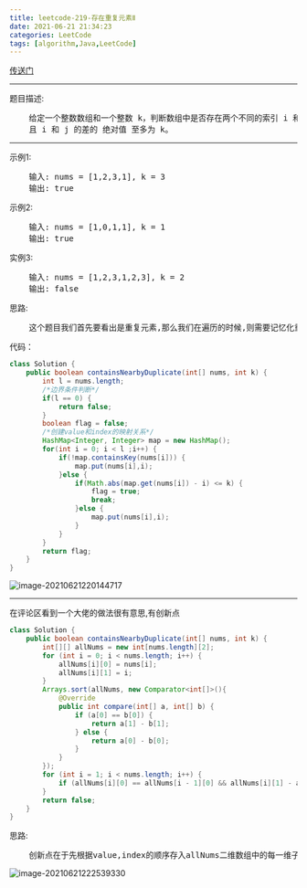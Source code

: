 ```yaml
---
title: leetcode-219-存在重复元素Ⅱ
date: 2021-06-21 21:34:23
categories: LeetCode
tags: [algorithm,Java,LeetCode]
---
```


<a href="https://leetcode-cn.com/problems/contains-duplicate-ii/">传送门</a>

<hr/>

题目描述:

<pre>
    给定一个整数数组和一个整数 k，判断数组中是否存在两个不同的索引 i 和 j，使得 nums [i] = nums [j]，并
    且 i 和 j 的差的 绝对值 至多为 k。
</pre>

<hr/>

示例1:

<pre>
    输入: nums = [1,2,3,1], k = 3
    输出: true
</pre>

示例2:

<pre>
    输入: nums = [1,0,1,1], k = 1
    输出: true
</pre>

实例3:

<pre>
    输入: nums = [1,2,3,1,2,3], k = 2
    输出: false
</pre>

思路:

<pre>
    这个题目我们首先要看出是重复元素,那么我们在遍历的时候,则需要记忆化重复元素以及它出现的下标,那么我们可以使用hashmap来进行记忆化,并且当发现重复元素时,则进行比较二者的索引值是否至多为k,则说明是小于等于k,比较若不小于.则可以更新map,因为题目说的是至多,而我们正向遍历,到了后面肯定是比第一次出现的位置更远的,而比第二次出现的位置更近,所以我们更新map,继续遍历,直至最后找到差的绝对值至多为k的两个元素则退出循环。
</pre>

代码：

```java
class Solution {
    public boolean containsNearbyDuplicate(int[] nums, int k) {
        int l = nums.length;
        /*边界条件判断*/
        if(l == 0) {
            return false;
        }
        boolean flag = false;
        /*创建value和index的映射关系*/
        HashMap<Integer, Integer> map = new HashMap();
        for(int i = 0; i < l ;i++) {
            if(!map.containsKey(nums[i])) {
                map.put(nums[i],i);
            }else {
                if(Math.abs(map.get(nums[i]) - i) <= k) {
                    flag = true;
                    break;
                }else {
                    map.put(nums[i],i);
                }
            }
        }
        return flag;
    }
}
```

![image-20210621220144717](https://gitee.com/cao_ziqiang/img/raw/master/20210621220144.png)

<hr/>

在评论区看到一个大佬的做法很有意思,有创新点

```java
class Solution {
	public boolean containsNearbyDuplicate(int[] nums, int k) {
        int[][] allNums = new int[nums.length][2];
        for (int i = 0; i < nums.length; i++) {
            allNums[i][0] = nums[i];
            allNums[i][1] = i;
        }
        Arrays.sort(allNums, new Comparator<int[]>(){
            @Override
            public int compare(int[] a, int[] b) {
                if (a[0] == b[0]) {
                    return a[1] - b[1];
                } else {
                    return a[0] - b[0];
                }
            }
        });
        for (int i = 1; i < nums.length; i++) {
            if (allNums[i][0] == allNums[i - 1][0] && allNums[i][1] - allNums[i - 1][1] <= k) return true;
        }
        return false;
    }
}
```

思路:

<pre>
    创新点在于先根据value,index的顺序存入allNums二维数组中的每一维子数组的0,1位置,然后按照allNums的每一维度子数组0和1排好序,然后如果是value相同的,那么肯定是在相邻位置,只需要判断1位置的值是否小于等于k即可
</pre>

![image-20210621222539330](https://gitee.com/cao_ziqiang/img/raw/master/20210621222539.png)